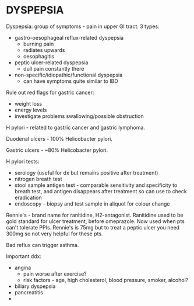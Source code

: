 #  DYSPEPSIA

Dyspepsia: group of symptoms - pain in upper GI tract. 3 types:

- gastro-oesophageal reflux-related dyspepsia
	- burning pain
	- radiates upwards
	- oesophagitis
- peptic ulcer-related dyspepsia
	- dull pain constantly there
- non-specific/idiopathic/functional dyspepsia 
	- can have symptoms quite similar to IBD

Rule out red flags for gastric cancer:

- weight loss
- energy levels
- investigate problems swallowing/possible obstruction

H pylori - related to gastric cancer and gastric lymphoma.

Duodenal ulcers - 100% Helicobacter pylori.

Gastric ulcers - ~80% Helicobacter pylori.

H pylori tests:

- serology (useful for dx but remains positive after treatment)
- nitrogen breath test
- stool sample antigen test - comparable sensitivity and specificity to breath test, and antigen disappears after treatment so can use to check eradication
- endoscopy - biopsy and test sample in aliquot for colour change

Rennie's - brand name for ranitidine, H2-antagonist. Ranitidine used to be gold standard for ulcer treatment, before omeprazole. Now used when pts can't tolerate PPIs. Rennie's is 75mg but to treat a peptic ulcer you need 300mg so not very helpful for these pts.

Bad reflux can trigger asthma.

Important ddx:

- angina
	- pain worse after exercise?
	- risk factors - age, high cholesterol, blood pressure, smoker, alcohol?
- biliary dyspepsia
- pancreatitis
- 